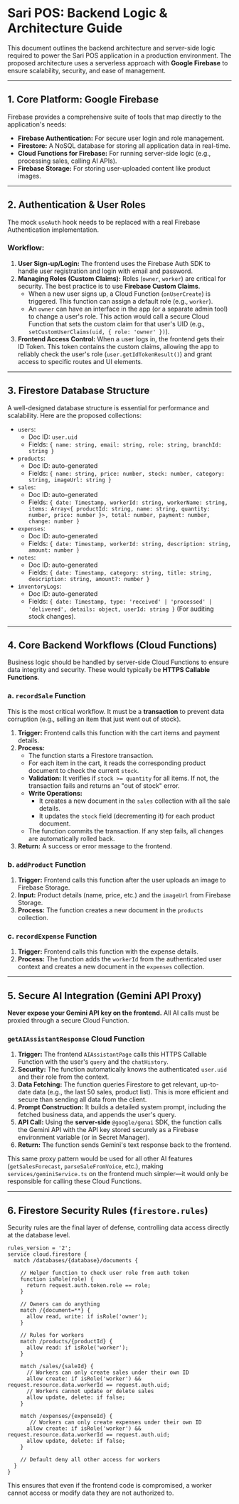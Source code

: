 
# Sari POS: Backend Logic & Architecture Guide

This document outlines the backend architecture and server-side logic required to power the Sari POS application in a production environment. The proposed architecture uses a serverless approach with **Google Firebase** to ensure scalability, security, and ease of management.

---

## 1. Core Platform: Google Firebase

Firebase provides a comprehensive suite of tools that map directly to the application's needs:
-   **Firebase Authentication:** For secure user login and role management.
-   **Firestore:** A NoSQL database for storing all application data in real-time.
-   **Cloud Functions for Firebase:** For running server-side logic (e.g., processing sales, calling AI APIs).
-   **Firebase Storage:** For storing user-uploaded content like product images.

---

## 2. Authentication & User Roles

The mock `useAuth` hook needs to be replaced with a real Firebase Authentication implementation.

### Workflow:
1.  **User Sign-up/Login:** The frontend uses the Firebase Auth SDK to handle user registration and login with email and password.
2.  **Managing Roles (Custom Claims):** Roles (`owner`, `worker`) are critical for security. The best practice is to use **Firebase Custom Claims**.
    -   When a new user signs up, a Cloud Function (`onUserCreate`) is triggered. This function can assign a default role (e.g., `worker`).
    -   An `owner` can have an interface in the app (or a separate admin tool) to change a user's role. This action would call a secure Cloud Function that sets the custom claim for that user's UID (e.g., `setCustomUserClaims(uid, { role: 'owner' })`).
3.  **Frontend Access Control:** When a user logs in, the frontend gets their ID Token. This token contains the custom claims, allowing the app to reliably check the user's role (`user.getIdTokenResult()`) and grant access to specific routes and UI elements.

---

## 3. Firestore Database Structure

A well-designed database structure is essential for performance and scalability. Here are the proposed collections:

-   `users`:
    -   Doc ID: `user.uid`
    -   Fields: `{ name: string, email: string, role: string, branchId: string }`
-   `products`:
    -   Doc ID: auto-generated
    -   Fields: `{ name: string, price: number, stock: number, category: string, imageUrl: string }`
-   `sales`:
    -   Doc ID: auto-generated
    -   Fields: `{ date: Timestamp, workerId: string, workerName: string, items: Array<{ productId: string, name: string, quantity: number, price: number }>, total: number, payment: number, change: number }`
-   `expenses`:
    -   Doc ID: auto-generated
    -   Fields: `{ date: Timestamp, workerId: string, description: string, amount: number }`
-   `notes`:
    -   Doc ID: auto-generated
    -   Fields: `{ date: Timestamp, category: string, title: string, description: string, amount?: number }`
-   `inventoryLogs`:
    -   Doc ID: auto-generated
    -   Fields: `{ date: Timestamp, type: 'received' | 'processed' | 'delivered', details: object, userId: string }` (For auditing stock changes).

---

## 4. Core Backend Workflows (Cloud Functions)

Business logic should be handled by server-side Cloud Functions to ensure data integrity and security. These would typically be **HTTPS Callable Functions**.

### a. `recordSale` Function
This is the most critical workflow. It must be a **transaction** to prevent data corruption (e.g., selling an item that just went out of stock).

1.  **Trigger:** Frontend calls this function with the cart items and payment details.
2.  **Process:**
    -   The function starts a Firestore transaction.
    -   For each item in the cart, it reads the corresponding product document to check the current `stock`.
    -   **Validation:** It verifies if `stock >= quantity` for all items. If not, the transaction fails and returns an "out of stock" error.
    -   **Write Operations:**
        -   It creates a new document in the `sales` collection with all the sale details.
        -   It updates the `stock` field (decrementing it) for each product document.
    -   The function commits the transaction. If any step fails, all changes are automatically rolled back.
3.  **Return:** A success or error message to the frontend.

### b. `addProduct` Function
1.  **Trigger:** Frontend calls this function after the user uploads an image to Firebase Storage.
2.  **Input:** Product details (name, price, etc.) and the `imageUrl` from Firebase Storage.
3.  **Process:** The function creates a new document in the `products` collection.

### c. `recordExpense` Function
1.  **Trigger:** Frontend calls this function with the expense details.
2.  **Process:** The function adds the `workerId` from the authenticated user context and creates a new document in the `expenses` collection.

---

## 5. Secure AI Integration (Gemini API Proxy)

**Never expose your Gemini API key on the frontend.** All AI calls must be proxied through a secure Cloud Function.

### `getAIAssistantResponse` Cloud Function
1.  **Trigger:** The frontend `AIAssistantPage` calls this HTTPS Callable Function with the user's `query` and the `chatHistory`.
2.  **Security:** The function automatically knows the authenticated `user.uid` and their role from the context.
3.  **Data Fetching:** The function queries Firestore to get relevant, up-to-date data (e.g., the last 50 sales, product list). This is more efficient and secure than sending all data from the client.
4.  **Prompt Construction:** It builds a detailed system prompt, including the fetched business data, and appends the user's query.
5.  **API Call:** Using the **server-side** `@google/genai` SDK, the function calls the Gemini API with the API key stored securely as a Firebase environment variable (or in Secret Manager).
6.  **Return:** The function sends Gemini's text response back to the frontend.

This same proxy pattern would be used for all other AI features (`getSalesForecast`, `parseSaleFromVoice`, etc.), making `services/geminiService.ts` on the frontend much simpler—it would only be responsible for calling these Cloud Functions.

---

## 6. Firestore Security Rules (`firestore.rules`)

Security rules are the final layer of defense, controlling data access directly at the database level.

```
rules_version = '2';
service cloud.firestore {
  match /databases/{database}/documents {

    // Helper function to check user role from auth token
    function isRole(role) {
      return request.auth.token.role == role;
    }

    // Owners can do anything
    match /{document=**} {
      allow read, write: if isRole('owner');
    }

    // Rules for workers
    match /products/{productId} {
      allow read: if isRole('worker');
    }

    match /sales/{saleId} {
      // Workers can only create sales under their own ID
      allow create: if isRole('worker') && request.resource.data.workerId == request.auth.uid;
      // Workers cannot update or delete sales
      allow update, delete: if false;
    }

    match /expenses/{expenseId} {
       // Workers can only create expenses under their own ID
      allow create: if isRole('worker') && request.resource.data.workerId == request.auth.uid;
      allow update, delete: if false;
    }
    
    // Default deny all other access for workers
  }
}
```

This ensures that even if the frontend code is compromised, a worker cannot access or modify data they are not authorized to.
